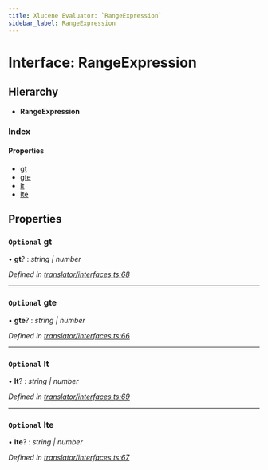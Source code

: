 ```yaml
---
title: Xlucene Evaluator: `RangeExpression`
sidebar_label: RangeExpression
---
```


# Interface: RangeExpression

## Hierarchy

* **RangeExpression**

### Index

#### Properties

* [gt](rangeexpression.md#optional-gt)
* [gte](rangeexpression.md#optional-gte)
* [lt](rangeexpression.md#optional-lt)
* [lte](rangeexpression.md#optional-lte)

## Properties

### `Optional` gt

• **gt**? : *string | number*

*Defined in [translator/interfaces.ts:68](https://github.com/terascope/teraslice/blob/d3a803c3/packages/xlucene-evaluator/src/translator/interfaces.ts#L68)*

___

### `Optional` gte

• **gte**? : *string | number*

*Defined in [translator/interfaces.ts:66](https://github.com/terascope/teraslice/blob/d3a803c3/packages/xlucene-evaluator/src/translator/interfaces.ts#L66)*

___

### `Optional` lt

• **lt**? : *string | number*

*Defined in [translator/interfaces.ts:69](https://github.com/terascope/teraslice/blob/d3a803c3/packages/xlucene-evaluator/src/translator/interfaces.ts#L69)*

___

### `Optional` lte

• **lte**? : *string | number*

*Defined in [translator/interfaces.ts:67](https://github.com/terascope/teraslice/blob/d3a803c3/packages/xlucene-evaluator/src/translator/interfaces.ts#L67)*

